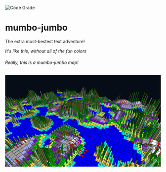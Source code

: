 
![Code Grade](<https://www.code-inspector.com/project/10646/score/svg>)
# mumbo-jumbo
The extra most-bestest text adventure!
   
  
*It's like this, without all of the fun colors*
###### Really, this is a mumbo-jumbo map!
![Mumbo-Jumbo Map Visualization](https://raw.githubusercontent.com/elsell/mumbo-jumbo/master/readmeRes/coverImage.png)
